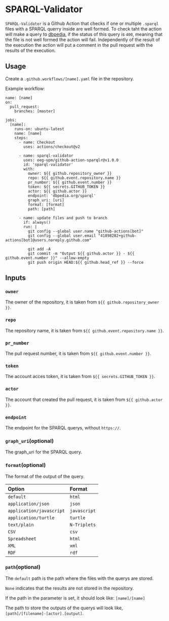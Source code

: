# SPARQL-Validator

`SPARQL-Validator` is a Github Action that checks if one or multiple `.sparql` files with a SPARQL querry inside are well formed. To check taht the action will make a query to [dbpedia](https://dbpedia.org/sparql), if the status of this query is `400`, meaning that the file is not well formed the action will fail. Independently of the result of the execution the action will put a comment in the pull request with the results of the execution.

## Usage
Create a `.github.workflows/[name].yaml` file in the repository.

Example workflow:
```
name: [name]
on:   
  pull_request:
    branches: [master]

jobs:    
  [name]:
    runs-on: ubuntu-latest
    name: [name]
    steps:
      - name: Checkout
        uses: actions/checkout@v2
      
      - name: sparql-validator
        uses: oeg-upm/github-action-sparqlr@v1.0.0
        id: 'sparql-validator'
        with:
          owner: ${{ github.repository_owner }}
          repo: ${{ github.event.repository.name }}
          pr_number: ${{ github.event.number }}
          token: ${{ secrets.GITHUB_TOKEN }}
          actor: ${{ github.actor }}
          endpoint: 'dbpedia.org/sparql'
          graph_uri: [uri]
          format: [format]
          path: [path]

      - name: update files and push to branch
        if: always()
        run: |
          git config --global user.name "github-actions[bot]"
          git config --global user.email "41898282+github-actions[bot]@users.noreply.github.com"

          git add -A
          git commit -m "Output ${{ github.actor }} - ${{ github.event.number }}" --allow-empty
          git push origin HEAD:${{ github.head_ref }} --force
```
## Inputs
### `owner`
The owner of the repository, it is taken from `${{ github.repository_owner }}`. 
### `repo`
The repository name, it is taken from `${{ github.event.repository.name }}`. 
### `pr_number`
The pull request number, it is taken from `${{ github.event.number }}`. 
### `token`
The account acces token, it is taken from `${{ secrets.GITHUB_TOKEN }}`. 
### `actor`
The account that created the pull request, it is taken from `${{ github.actor }}`. 
### `endpoint`
The endpoint for the SPARQL querys, without `https://`.
### `graph_uri`(optional)
The graph_uri for the SPARQL query. 
### `format`(optional)
The format of the output of the query.

| Option | Format |
| :----------- | :----------- |
| `default` | `html` |
| `application/json` | `json` |
| `application/javascript` | `javascript` |
| `application/turtle` | `turtle` |
| `text/plain` | `N-Triplets` |
| `CSV` | `csv` |
| `Spreadsheet` | `html` |
| `XML` | `xml` |
| `RDF` | `rdf` |
### `path`(optional)
The `default` path is the path where the files with the querys are stored.

`None` indicates that the results are not stored in the repository.

If the path in the parameter is set, it should look like: `[name]/[name]`

The path to store the outputs of the querys will look like, `[path]/[filename]-[actor].[output]`.
